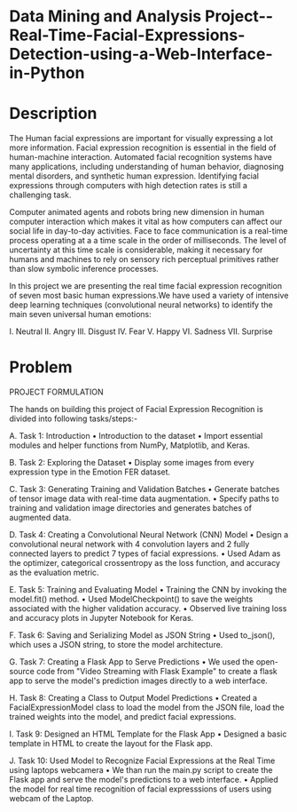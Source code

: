 # Data Mining and Analysis Project--Real-Time-Facial-Expressions-Detection-using-a-Web-Interface-in-Python
# Description
The Human facial expressions are important for visually expressing a lot more information. Facial expression recognition is essential in the field of human-machine interaction. Automated facial recognition systems have many applications, including understanding of human behavior, diagnosing mental disorders, and synthetic human expression. Identifying facial expressions through computers with high detection rates is still a challenging task.

Computer animated agents and robots bring new dimension in human computer interaction which makes it vital as how computers can affect our social life in day-to-day activities. Face to face communication is a real-time process operating at a a time scale in the order of milliseconds. The level of uncertainty at this time scale is considerable, making it necessary for humans and machines to rely on sensory rich perceptual primitives rather than slow symbolic inference processes.

In this project we are presenting the real time facial expression recognition of seven most basic human expressions.We have used a variety of intensive deep learning techniques (convolutional neural networks) to identify the main seven universal human emotions: 

I. Neutral II. Angry III. Disgust IV. Fear V. Happy VI. Sadness VII. Surprise

# Problem

PROJECT FORMULATION 

The hands on building this project of Facial Expression Recognition is divided into following tasks/steps:-

A.	Task 1: Introduction 
•	Introduction to the dataset
•	Import essential modules and helper functions from NumPy, Matplotlib, and Keras.

B.	Task 2: Exploring the Dataset
•	Display some images from every expression type in the Emotion FER dataset.

C.	Task 3: Generating Training and Validation Batches
•	Generate batches of tensor image data with real-time data augmentation.
•	Specify paths to training and validation image directories and generates batches of augmented data.

D.	Task 4: Creating a Convolutional Neural Network (CNN) Model
•	Design a convolutional neural network with 4 convolution layers and 2 fully connected layers to predict 7 types of facial expressions.
•	Used Adam as the optimizer, categorical crossentropy as the loss function, and accuracy as the evaluation metric.

E.	Task 5: Training and Evaluating Model
•	Training the CNN by invoking the model.fit() method.
•	Used ModelCheckpoint() to save the weights associated with the higher validation accuracy.
•	Observed live training loss and accuracy plots in Jupyter Notebook for Keras.

F.	Task 6: Saving and Serializing Model as JSON String
•	Used to_json(), which uses a JSON string, to store the model architecture.

G.	Task 7: Creating a Flask App to Serve Predictions
•	We used the open-source code from "Video Streaming with Flask Example" to create a flask app to serve the model's prediction images directly to a web interface.

H.	Task 8: Creating a Class to Output Model Predictions
•	Created a FacialExpressionModel class to load the model from the JSON file, load the trained weights into the model, and predict facial expressions.

I.	Task 9: Designed an HTML Template for the Flask App
•	Designed a basic template in HTML to create the layout for the Flask app.

J.	Task 10: Used Model to Recognize Facial Expressions at the Real Time using laptops webcamera
•	We than run the main.py script to create the Flask app and serve the model's predictions to a web interface.
•	Applied the model for real time recognition of facial expresssions of users using webcam of the Laptop.


